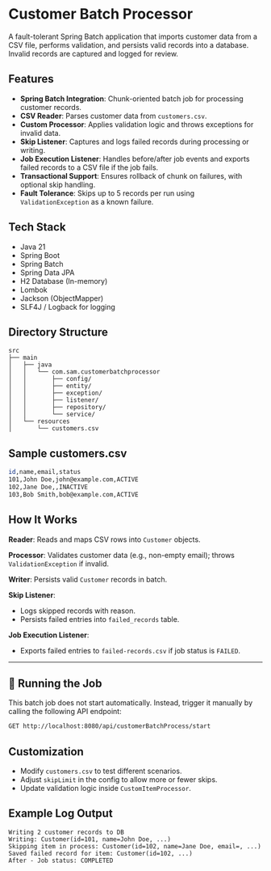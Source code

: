 # Customer Batch Processor

A fault-tolerant Spring Batch application that imports customer data from a CSV file, performs validation, and persists valid records into a database. Invalid records are captured and logged for review.

## Features

- **Spring Batch Integration**: Chunk-oriented batch job for processing customer records.
- **CSV Reader**: Parses customer data from `customers.csv`.
- **Custom Processor**: Applies validation logic and throws exceptions for invalid data.
- **Skip Listener**: Captures and logs failed records during processing or writing.
- **Job Execution Listener**: Handles before/after job events and exports failed records to a CSV file if the job fails.
- **Transactional Support**: Ensures rollback of chunk on failures, with optional skip handling.
- **Fault Tolerance**: Skips up to 5 records per run using `ValidationException` as a known failure.

## Tech Stack

- Java 21
- Spring Boot
- Spring Batch
- Spring Data JPA
- H2 Database (In-memory)
- Lombok
- Jackson (ObjectMapper)
- SLF4J / Logback for logging

## Directory Structure

```plaintext
src
├── main
│   ├── java
│   │   └── com.sam.customerbatchprocessor
│   │       ├── config/
│   │       ├── entity/
│   │       ├── exception/
│   │       ├── listener/
│   │       ├── repository/
│   │       └── service/
│   └── resources
│       └── customers.csv

```
## Sample customers.csv

```bash
id,name,email,status
101,John Doe,john@example.com,ACTIVE
102,Jane Doe,,INACTIVE
103,Bob Smith,bob@example.com,ACTIVE
```

## How It Works

**Reader**: Reads and maps CSV rows into `Customer` objects.

**Processor**: Validates customer data (e.g., non-empty email); throws `ValidationException` if invalid.

**Writer**: Persists valid `Customer` records in batch.

**Skip Listener**:
- Logs skipped records with reason.
- Persists failed entries into `failed_records` table.

**Job Execution Listener**:
- Exports failed entries to `failed-records.csv` if job status is `FAILED`.

---
## 🔄 Running the Job
  This batch job does not start automatically.
  Instead, trigger it manually by calling the following API endpoint:
```bash
GET http://localhost:8080/api/customerBatchProcess/start
```

## Customization

- Modify `customers.csv` to test different scenarios.
- Adjust `skipLimit` in the config to allow more or fewer skips.
- Update validation logic inside `CustomItemProcessor`.

## Example Log Output

```plaintext
Writing 2 customer records to DB
Writing: Customer(id=101, name=John Doe, ...)
Skipping item in process: Customer(id=102, name=Jane Doe, email=, ...)
Saved failed record for item: Customer(id=102, ...)
After - Job status: COMPLETED
